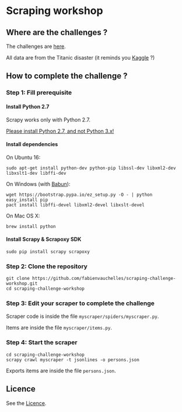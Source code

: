 # Scraping workshop


## Where are the challenges ?

The challenges are [here](https://scraping-challenge.herokuapp.com).

All data are from the Titanic disaster (it reminds you [Kaggle](https://www.kaggle.com/c/titanic) ?)


## How to complete the challenge ?

### Step 1: Fill prerequisite

#### Install Python 2.7

Scrapy works only with Python 2.7.

[Please install Python 2.7, and not Python 3.x!](https://www.python.org/downloads/release/python-2710)

#### Install dependencies

On Ubuntu 16:

```
sudo apt-get install python-dev python-pip libssl-dev libxml2-dev libxslt1-dev libffi-dev
```


On Windows (with [Babun](http://babun.github.io)):

```
wget https://bootstrap.pypa.io/ez_setup.py -O - | python
easy_install pip
pact install libffi-devel libxml2-devel libxslt-devel
```


On Mac OS X:

```
brew install python
```


#### Install Scrapy & Scrapoxy SDK

```
sudo pip install scrapy scrapoxy
```


### Step 2: Clone the repository

```
git clone https://github.com/fabienvauchelles/scraping-challenge-workshop.git
cd scraping-challenge-workshop
```


### Step 3: Edit your scraper to complete the challenge

Scraper code is inside the file ```myscraper/spiders/myscraper.py```.

Items are inside the file ```myscraper/items.py```.


### Step 4: Start the scraper

```
cd scraping-challenge-workshop
scrapy crawl myscraper -t jsonlines -o persons.json
```

Exports items are inside the file ```persons.json```.


## Licence

See the [Licence](LICENCE.txt).
